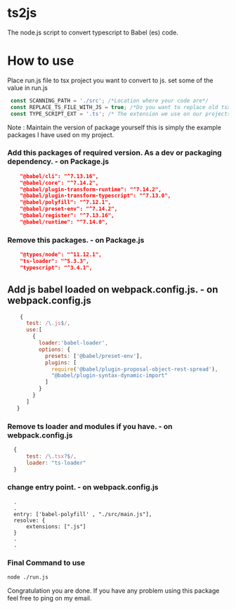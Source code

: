 # ts2js
The node.js script to convert typescript to Babel (es) code.

# How to use

Place run.js file to tsx project you want to convert to js. set some of the value in run.js
 ```js
  const SCANNING_PATH = './src'; /*Location where your code are*/
  const REPLACE_TS_FILE_WITH_JS = true; /*Do you want to replace old tsx and ts file to js.*/
  const TYPE_SCRIPT_EXT = '.ts'; /* The extension we use on our projects. */
 
 ```
 

Note : Maintain the version of package yourself this is simply the example packages I have used on my project.



### Add this packages of required version. As a dev or packaging dependency. - on Package.js  
```json
    "@babel/cli": "^7.13.16",
    "@babel/core": "^7.14.2",
    "@babel/plugin-transform-runtime": "^7.14.2",
    "@babel/plugin-transform-typescript": "^7.13.0",
    "@babel/polyfill": "^7.12.1",
    "@babel/preset-env": "^7.14.2",
    "@babel/register": "^7.13.16",
    "@babel/runtime": "^7.14.0",
```

### Remove this packages. - on Package.js

```json
    "@types/node": "^11.12.1",
    "ts-loader": "^5.3.3",
    "typescript": "^3.4.1",
```




## Add js babel loaded on webpack.config.js. - on webpack.config.js

```js
    {
      test: /\.js$/,
      use:[
        {
          loader:'babel-loader',
          options: {
            presets: ['@babel/preset-env'],
            plugins: [
              require('@babel/plugin-proposal-object-rest-spread'),
              "@babel/plugin-syntax-dynamic-import"
            ]
          }
        }
      ]
   }
```


### Remove ts loader and modules if you have. - on webpack.config.js

```js
  {
      test: /\.tsx?$/,
      loader: "ts-loader"
  }
```

### change entry point. - on webpack.config.js

```
  .
  .
  entry: ['babel-polyfill' , "./src/main.js"],
  resolve: {
      extensions: [".js"]
  }
  .
  .
```

### Final Command to use

```bash
node ./run.js
```

Congratulation you are done. If you have any problem using this package feel free to ping on my email.
